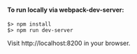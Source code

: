 #### To run locally via webpack-dev-server:
```
$> npm install
$> npm run dev-server
```
Visit http://localhost:8200 in your browser.